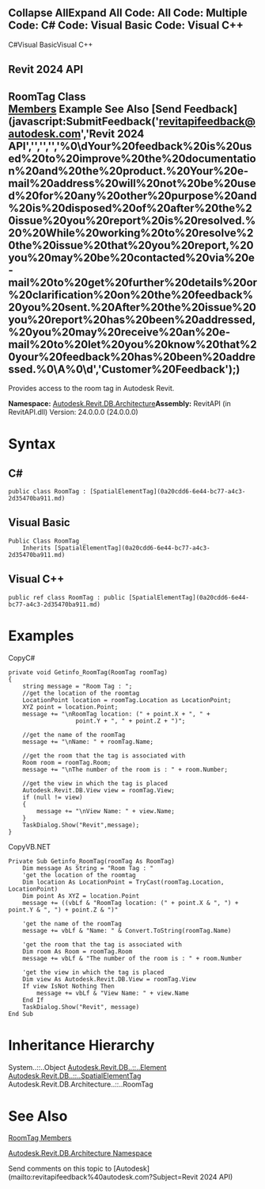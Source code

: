 ﻿

Collapse AllExpand All Code: All Code: Multiple Code: C# Code: Visual Basic Code: Visual C++   
---  
  
C#Visual BasicVisual C++

Revit 2024 API  
---  
RoomTag Class  
[Members](c8eec458-15a9-9ef4-26db-277e0c13a9c3.md) Example See Also [Send Feedback](javascript:SubmitFeedback\('revitapifeedback@autodesk.com','Revit 2024 API','','','','%0\\dYour%20feedback%20is%20used%20to%20improve%20the%20documentation%20and%20the%20product.%20Your%20e-mail%20address%20will%20not%20be%20used%20for%20any%20other%20purpose%20and%20is%20disposed%20of%20after%20the%20issue%20you%20report%20is%20resolved.%20%20While%20working%20to%20resolve%20the%20issue%20that%20you%20report,%20you%20may%20be%20contacted%20via%20e-mail%20to%20get%20further%20details%20or%20clarification%20on%20the%20feedback%20you%20sent.%20After%20the%20issue%20you%20report%20has%20been%20addressed,%20you%20may%20receive%20an%20e-mail%20to%20let%20you%20know%20that%20your%20feedback%20has%20been%20addressed.%0\\A%0\\d','Customer%20Feedback'\);)  
---  
  
Provides access to the room tag in Autodesk Revit.

**Namespace:** [Autodesk.Revit.DB.Architecture](720f0c58-cb2b-4f13-374a-7348ed0a1cd3.md)**Assembly:** RevitAPI (in RevitAPI.dll) Version: 24.0.0.0 (24.0.0.0)

# Syntax

C#  
---  
      
    
    public class RoomTag : [SpatialElementTag](0a20cdd6-6e44-bc77-a4c3-2d35470ba911.md)  
  
Visual Basic  
---  
      
    
    Public Class RoomTag _
    	Inherits [SpatialElementTag](0a20cdd6-6e44-bc77-a4c3-2d35470ba911.md)  
  
Visual C++  
---  
      
    
    public ref class RoomTag : public [SpatialElementTag](0a20cdd6-6e44-bc77-a4c3-2d35470ba911.md)  
  
# Examples

CopyC#
    
    
    private void Getinfo_RoomTag(RoomTag roomTag)
    {
        string message = "Room Tag : ";
        //get the location of the roomtag
        LocationPoint location = roomTag.Location as LocationPoint;
        XYZ point = location.Point;
        message += "\nRoomTag location: (" + point.X + ", " +
                       point.Y + ", " + point.Z + ")";
    
        //get the name of the roomTag
        message += "\nName: " + roomTag.Name;
    
        //get the room that the tag is associated with
        Room room = roomTag.Room;
        message += "\nThe number of the room is : " + room.Number;
    
        //get the view in which the tag is placed
        Autodesk.Revit.DB.View view = roomTag.View;
        if (null != view)
        {
            message += "\nView Name: " + view.Name;
        }
        TaskDialog.Show("Revit",message);
    }

CopyVB.NET
    
    
    Private Sub Getinfo_RoomTag(roomTag As RoomTag)
        Dim message As String = "Room Tag : "
        'get the location of the roomtag
        Dim location As LocationPoint = TryCast(roomTag.Location, LocationPoint)
        Dim point As XYZ = location.Point
        message += ((vbLf & "RoomTag location: (" + point.X & ", ") + point.Y & ", ") + point.Z & ")"
    
        'get the name of the roomTag
        message += vbLf & "Name: " & Convert.ToString(roomTag.Name)
    
        'get the room that the tag is associated with
        Dim room As Room = roomTag.Room
        message += vbLf & "The number of the room is : " + room.Number
    
        'get the view in which the tag is placed
        Dim view As Autodesk.Revit.DB.View = roomTag.View
        If view IsNot Nothing Then
            message += vbLf & "View Name: " + view.Name
        End If
        TaskDialog.Show("Revit", message)
    End Sub

# Inheritance Hierarchy

System..::..Object [Autodesk.Revit.DB..::..Element](eb16114f-69ea-f4de-0d0d-f7388b105a16.md) [Autodesk.Revit.DB..::..SpatialElementTag](0a20cdd6-6e44-bc77-a4c3-2d35470ba911.md) Autodesk.Revit.DB.Architecture..::..RoomTag

# See Also

[RoomTag Members](c8eec458-15a9-9ef4-26db-277e0c13a9c3.md)

[Autodesk.Revit.DB.Architecture Namespace](720f0c58-cb2b-4f13-374a-7348ed0a1cd3.md)

Send comments on this topic to [Autodesk](mailto:revitapifeedback%40autodesk.com?Subject=Revit 2024 API)
